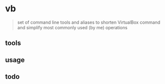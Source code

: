 # vb

> set of command line tools and aliases to shorten VirtualBox command and simplify most commonly used (by me) operations

## tools

## usage

## todo
